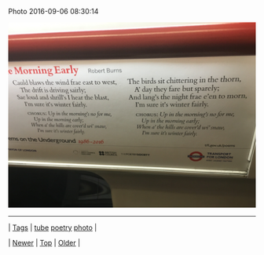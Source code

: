 <!--
title: Photo 2016-09-06 08
date: 2020-06-28T15:27:00.127Z
tags: tube, poetry, photo
-->


Photo 2016-09-06 08:30:14

![](150022197333-0.jpg)

<!--BOTTOM-POST-NAVIGATION-->
---

| [Tags](tags.md) | [tube](tag-tube.md) [poetry](tag-poetry.md) [photo](tag-photo.md) |

| [Newer](149988075984.md) | [Top](index.md) | [Older](150028200545.md) |